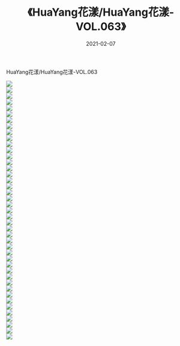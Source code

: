 ﻿---
layout: post
title:  《HuaYang花漾/HuaYang花漾-VOL.063》
date:   2021-02-07
img: http://pic.660000.xyz/1:/网络美图/2021/HuaYang花漾/HuaYang花漾-VOL.063/000.jpg
categories: [美女, 清纯, 唯美]
---

HuaYang花漾/HuaYang花漾-VOL.063

 ![](http://pic.660000.xyz/1:/网络美图/2021/HuaYang花漾/HuaYang花漾-VOL.063/001.jpg) <br>![](http://pic.660000.xyz/1:/网络美图/2021/HuaYang花漾/HuaYang花漾-VOL.063/002.jpg) <br>![](http://pic.660000.xyz/1:/网络美图/2021/HuaYang花漾/HuaYang花漾-VOL.063/003.jpg) <br>![](http://pic.660000.xyz/1:/网络美图/2021/HuaYang花漾/HuaYang花漾-VOL.063/004.jpg) <br>![](http://pic.660000.xyz/1:/网络美图/2021/HuaYang花漾/HuaYang花漾-VOL.063/005.jpg) <br>![](http://pic.660000.xyz/1:/网络美图/2021/HuaYang花漾/HuaYang花漾-VOL.063/006.jpg) <br>![](http://pic.660000.xyz/1:/网络美图/2021/HuaYang花漾/HuaYang花漾-VOL.063/007.jpg) <br>![](http://pic.660000.xyz/1:/网络美图/2021/HuaYang花漾/HuaYang花漾-VOL.063/008.jpg) <br>![](http://pic.660000.xyz/1:/网络美图/2021/HuaYang花漾/HuaYang花漾-VOL.063/009.jpg) <br>![](http://pic.660000.xyz/1:/网络美图/2021/HuaYang花漾/HuaYang花漾-VOL.063/010.jpg) <br>![](http://pic.660000.xyz/1:/网络美图/2021/HuaYang花漾/HuaYang花漾-VOL.063/011.jpg) <br>![](http://pic.660000.xyz/1:/网络美图/2021/HuaYang花漾/HuaYang花漾-VOL.063/012.jpg) <br>![](http://pic.660000.xyz/1:/网络美图/2021/HuaYang花漾/HuaYang花漾-VOL.063/013.jpg) <br>![](http://pic.660000.xyz/1:/网络美图/2021/HuaYang花漾/HuaYang花漾-VOL.063/014.jpg) <br>![](http://pic.660000.xyz/1:/网络美图/2021/HuaYang花漾/HuaYang花漾-VOL.063/015.jpg) <br>![](http://pic.660000.xyz/1:/网络美图/2021/HuaYang花漾/HuaYang花漾-VOL.063/016.jpg) <br>![](http://pic.660000.xyz/1:/网络美图/2021/HuaYang花漾/HuaYang花漾-VOL.063/017.jpg) <br>![](http://pic.660000.xyz/1:/网络美图/2021/HuaYang花漾/HuaYang花漾-VOL.063/018.jpg) <br>![](http://pic.660000.xyz/1:/网络美图/2021/HuaYang花漾/HuaYang花漾-VOL.063/019.jpg) <br>![](http://pic.660000.xyz/1:/网络美图/2021/HuaYang花漾/HuaYang花漾-VOL.063/020.jpg) <br>![](http://pic.660000.xyz/1:/网络美图/2021/HuaYang花漾/HuaYang花漾-VOL.063/021.jpg) <br>![](http://pic.660000.xyz/1:/网络美图/2021/HuaYang花漾/HuaYang花漾-VOL.063/022.jpg) <br>![](http://pic.660000.xyz/1:/网络美图/2021/HuaYang花漾/HuaYang花漾-VOL.063/023.jpg) <br>![](http://pic.660000.xyz/1:/网络美图/2021/HuaYang花漾/HuaYang花漾-VOL.063/024.jpg) <br>![](http://pic.660000.xyz/1:/网络美图/2021/HuaYang花漾/HuaYang花漾-VOL.063/025.jpg) <br>![](http://pic.660000.xyz/1:/网络美图/2021/HuaYang花漾/HuaYang花漾-VOL.063/026.jpg) <br>![](http://pic.660000.xyz/1:/网络美图/2021/HuaYang花漾/HuaYang花漾-VOL.063/027.jpg) <br>![](http://pic.660000.xyz/1:/网络美图/2021/HuaYang花漾/HuaYang花漾-VOL.063/028.jpg) <br>![](http://pic.660000.xyz/1:/网络美图/2021/HuaYang花漾/HuaYang花漾-VOL.063/029.jpg) <br>![](http://pic.660000.xyz/1:/网络美图/2021/HuaYang花漾/HuaYang花漾-VOL.063/030.jpg) <br>![](http://pic.660000.xyz/1:/网络美图/2021/HuaYang花漾/HuaYang花漾-VOL.063/031.jpg) <br>![](http://pic.660000.xyz/1:/网络美图/2021/HuaYang花漾/HuaYang花漾-VOL.063/032.jpg) <br>![](http://pic.660000.xyz/1:/网络美图/2021/HuaYang花漾/HuaYang花漾-VOL.063/033.jpg) <br>![](http://pic.660000.xyz/1:/网络美图/2021/HuaYang花漾/HuaYang花漾-VOL.063/034.jpg) <br>![](http://pic.660000.xyz/1:/网络美图/2021/HuaYang花漾/HuaYang花漾-VOL.063/035.jpg) <br>![](http://pic.660000.xyz/1:/网络美图/2021/HuaYang花漾/HuaYang花漾-VOL.063/036.jpg) <br>![](http://pic.660000.xyz/1:/网络美图/2021/HuaYang花漾/HuaYang花漾-VOL.063/037.jpg) <br>![](http://pic.660000.xyz/1:/网络美图/2021/HuaYang花漾/HuaYang花漾-VOL.063/038.jpg) <br>![](http://pic.660000.xyz/1:/网络美图/2021/HuaYang花漾/HuaYang花漾-VOL.063/039.jpg) <br>![](http://pic.660000.xyz/1:/网络美图/2021/HuaYang花漾/HuaYang花漾-VOL.063/040.jpg) <br>![](http://pic.660000.xyz/1:/网络美图/2021/HuaYang花漾/HuaYang花漾-VOL.063/041.jpg) <br>![](http://pic.660000.xyz/1:/网络美图/2021/HuaYang花漾/HuaYang花漾-VOL.063/042.jpg) <br>![](http://pic.660000.xyz/1:/网络美图/2021/HuaYang花漾/HuaYang花漾-VOL.063/043.jpg) <br>